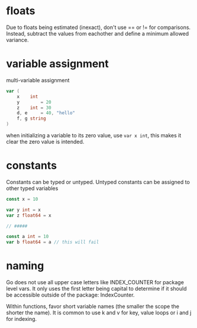 # floats

Due to floats being estimated (inexact), don't use == or != for comparisons. Instead, subtract the values from eachother and define a minimum allowed variance.

# variable assignment

multi-variable assignment

```go
var (
    x    int
    y        = 20
    z    int = 30
    d, e     = 40, "hello"
    f, g string
)
```

when initializing a variable to its zero value, use `var x int`, this makes it clear the zero value is intended. 

# constants

Constants can be typed or untyped. Untyped constants can be assigned to other typed variables

```go
const x = 10

var y int = x
var z float64 = x

// ##### 

const a int = 10
var b float64 = a // this will fail
```

# naming

Go does not use all upper case letters like INDEX_COUNTER for package level vars. It only uses the first letter being capital to determine if it should be accessible outside of the package: IndexCounter.

Within functions, favor short variable names (the smaller the scope the shorter the name). It is common to use k and v for key, value loops or i and j for indexing.

